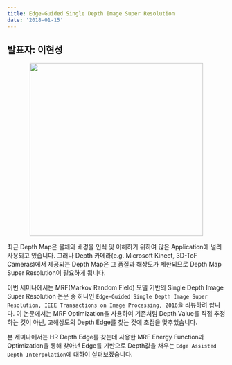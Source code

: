 ```yaml
---
title: Edge-Guided Single Depth Image Super Resolution
date: '2018-01-15'
---
```


## 발표자: 이현성

<center> <img src="/seminar/img/new4.PNG" style="height:400px" /></center>

최근 Depth Map은 물체와 배경을 인식 및 이해하기 위하여 많은 Application에 널리 사용되고 있습니다. 그러나 Depth 카메라(e.g. Microsoft Kinect, 3D-ToF Cameras)에서 제공되는 Depth Map은 그 품질과 해상도가 제한되므로 Depth Map Super Resolution이 필요하게 됩니다.

이번 세미나에서는 MRF(Markov Random Field) 모델 기반의 Single Depth Image Super Resolution 논문 중 하나인 `Edge-Guided Single Depth Image Super Resolution, IEEE Transactions on Image Processing, 2016`을 리뷰하려 합니다. 이 논문에서는 MRF Optimization을 사용하여 기존처럼 Depth Value를 직접 추정하는 것이 아닌, 고해상도의 Depth Edge를 찾는 것에 초점을 맞추었습니다.

본 세미나에서는 HR Depth Edge를 찾는데 사용한 MRF Energy Function과 Optimization을 통해 찾아낸 Edge를 기반으로 Depth값을 채우는 `Edge Assisted Depth Interpolation`에 대하여 살펴보겠습니다.

